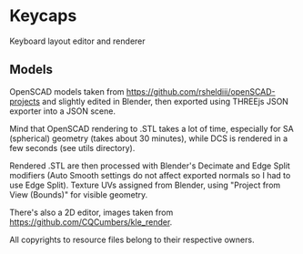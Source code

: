 Keycaps
=======

Keyboard layout editor and renderer

Models
------

OpenSCAD models taken from https://github.com/rsheldiii/openSCAD-projects and slightly edited in Blender,
then exported using THREEjs JSON exporter into a JSON scene.

Mind that OpenSCAD rendering to .STL takes a lot of time, especially for SA (spherical) geometry (takes about 30 minutes),
while DCS is rendered in a few seconds (see utils directory).

Rendered .STL are then processed with Blender's Decimate and Edge Split modifiers
(Auto Smooth settings do not affect exported normals so I had to use Edge Split).
Texture UVs assigned from Blender, using "Project from View (Bounds)" for visible geometry.

There's also a 2D editor, images taken from https://github.com/CQCumbers/kle_render.

All copyrights to resource files belong to their respective owners.


